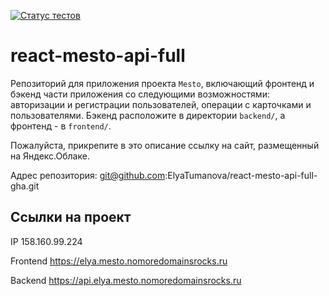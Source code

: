 [![Статус тестов](../../actions/workflows/tests.yml/badge.svg)](../../actions/workflows/tests.yml)

# react-mesto-api-full
Репозиторий для приложения проекта `Mesto`, включающий фронтенд и бэкенд части приложения со следующими возможностями: авторизации и регистрации пользователей, операции с карточками и пользователями. Бэкенд расположите в директории `backend/`, а фронтенд - в `frontend/`. 
  
Пожалуйста, прикрепите в это описание ссылку на сайт, размещенный на Яндекс.Облаке.

Адрес репозитория: git@github.com:ElyaTumanova/react-mesto-api-full-gha.git

## Ссылки на проект

IP <ipv4> 158.160.99.224

Frontend https://elya.mesto.nomoredomainsrocks.ru

Backend https://api.elya.mesto.nomoredomainsrocks.ru
